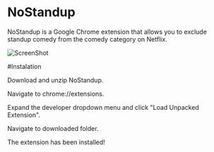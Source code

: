 NoStandup
=========

NoStandup is a Google Chrome extension that allows you to exclude standup comedy from the comedy category on Netflix. 

![ScreenShot](https://i.cloudup.com/tkSrk1JiWP.png)

#Instalation

Download and unzip NoStandup.

Navigate to chrome://extensions.

Expand the developer dropdown menu and click "Load Unpacked Extension".

Navigate to downloaded folder.

The extension has been installed!

